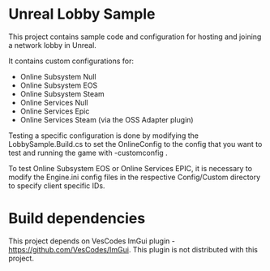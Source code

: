 # Unreal Lobby Sample

This project contains sample code and configuration for hosting and joining a network lobby in Unreal.

It contains custom configurations for:
* Online Subsystem Null
* Online Subsystem EOS
* Online Subsystem Steam
* Online Services Null
* Online Services Epic
* Online Services Steam (via the OSS Adapter plugin)

Testing a specific configuration is done by modifying the LobbySample.Build.cs to set the OnlineConfig to the config that you want to test and running the game with -customconfig <ConfigType>.

To test Online Subsystem EOS or Online Services EPIC, it is necessary to modify the Engine.ini config files in the respective Config/Custom directory to specify client specific IDs.

# Build dependencies

This project depends on VesCodes ImGui plugin - https://github.com/VesCodes/ImGui. This plugin is not distributed with this project.


